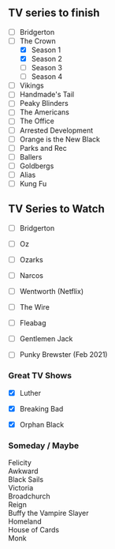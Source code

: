 ## TV series to finish ##

- [ ] Bridgerton
- [ ] The Crown
  - [x] Season 1
  - [x] Season 2
  - [ ] Season 3
  - [ ] Season 4
- [ ] Vikings 
- [ ] Handmade's Tail  
- [ ] Peaky Blinders  
- [ ] The Americans  
- [ ] The Office   
- [ ] Arrested Development  
- [ ] Orange is the New Black  
- [ ] Parks and Rec  
- [ ] Ballers  
- [ ] Goldbergs  
- [ ] Alias  
- [ ] Kung Fu  

## TV Series to Watch ##
- [ ] Bridgerton
- [ ] Oz  
- [ ] Ozarks  
- [ ] Narcos   
- [ ] Wentworth (Netflix)  
- [ ] The Wire  
- [ ] Fleabag  
- [ ] Gentlemen Jack
- [ ] Punky Brewster (Feb 2021)


### Great TV Shows ###
- [x] Luther   
- [x] Breaking Bad
- [x] Orphan Black  


### Someday / Maybe ### 
Felicity  
Awkward  
Black Sails  
Victoria  
Broadchurch  
Reign   
Buffy the Vampire Slayer  
Homeland  
House of Cards  
Monk   


